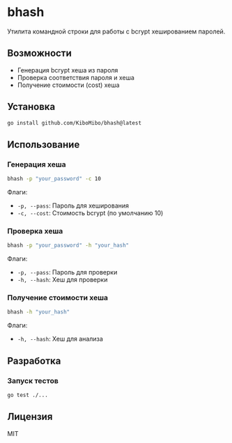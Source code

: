 # bhash

Утилита командной строки для работы с bcrypt хешированием паролей.

## Возможности

- Генерация bcrypt хеша из пароля
- Проверка соответствия пароля и хеша
- Получение стоимости (cost) хеша

## Установка

```bash
go install github.com/KiboMibo/bhash@latest
```

## Использование

### Генерация хеша

```bash
bhash -p "your_password" -c 10
```

Флаги:
- `-p, --pass`: Пароль для хеширования
- `-c, --cost`: Стоимость bcrypt (по умолчанию 10)

### Проверка хеша

```bash
bhash -p "your_password" -h "your_hash"
```

Флаги:
- `-p, --pass`: Пароль для проверки
- `-h, --hash`: Хеш для проверки

### Получение стоимости хеша

```bash
bhash -h "your_hash"
```

Флаги:
- `-h, --hash`: Хеш для анализа

## Разработка

### Запуск тестов

```bash
go test ./...
```

## Лицензия

MIT 